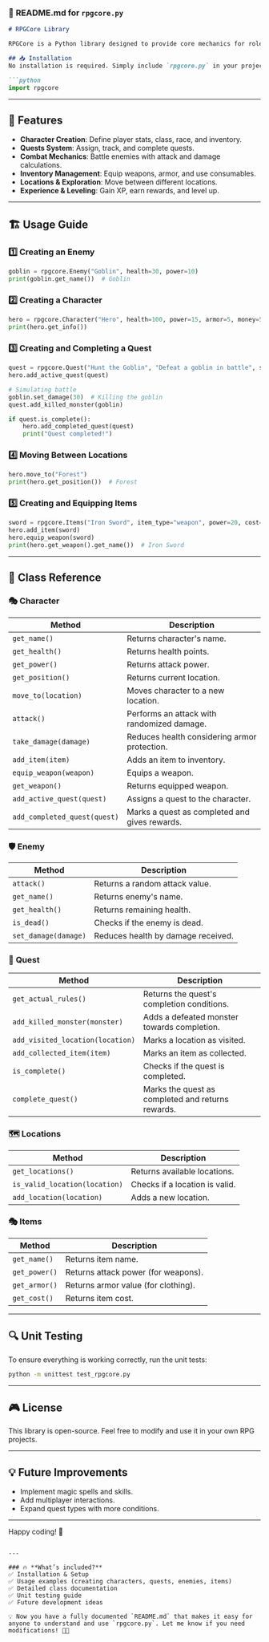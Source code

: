 ### 📌 **README.md for `rpgcore.py`**  

```md
# RPGCore Library

RPGCore is a Python library designed to provide core mechanics for role-playing games (RPGs). It includes classes for characters, enemies, quests, locations, items, and races. Developers can use it to build text-based or graphical RPGs.

## 📥 Installation
No installation is required. Simply include `rpgcore.py` in your project directory and import it:

```python
import rpgcore
```

---

## 🚀 Features
- **Character Creation**: Define player stats, class, race, and inventory.
- **Quests System**: Assign, track, and complete quests.
- **Combat Mechanics**: Battle enemies with attack and damage calculations.
- **Inventory Management**: Equip weapons, armor, and use consumables.
- **Locations & Exploration**: Move between different locations.
- **Experience & Leveling**: Gain XP, earn rewards, and level up.

---

## 🏗️ **Usage Guide**

### 1️⃣ **Creating an Enemy**
```python
goblin = rpgcore.Enemy("Goblin", health=30, power=10)
print(goblin.get_name())  # Goblin
```

### 2️⃣ **Creating a Character**
```python
hero = rpgcore.Character("Hero", health=100, power=15, armor=5, money=50, race="Human", class_type="Warrior")
print(hero.get_info())
```

### 3️⃣ **Creating and Completing a Quest**
```python
quest = rpgcore.Quest("Hunt the Goblin", "Defeat a goblin in battle", salary=100, xp=50, rules={"kill_monster": ["Goblin"]})
hero.add_active_quest(quest)

# Simulating battle
goblin.set_damage(30)  # Killing the goblin
quest.add_killed_monster(goblin)

if quest.is_complete():
    hero.add_completed_quest(quest)
    print("Quest completed!")
```

### 4️⃣ **Moving Between Locations**
```python
hero.move_to("Forest")
print(hero.get_position())  # Forest
```

### 5️⃣ **Creating and Equipping Items**
```python
sword = rpgcore.Items("Iron Sword", item_type="weapon", power=20, cost=100)
hero.add_item(sword)
hero.equip_weapon(sword)
print(hero.get_weapon().get_name())  # Iron Sword
```

---

## 📜 **Class Reference**

### 🎭 **Character**
| Method | Description |
|--------|------------|
| `get_name()` | Returns character's name. |
| `get_health()` | Returns health points. |
| `get_power()` | Returns attack power. |
| `get_position()` | Returns current location. |
| `move_to(location)` | Moves character to a new location. |
| `attack()` | Performs an attack with randomized damage. |
| `take_damage(damage)` | Reduces health considering armor protection. |
| `add_item(item)` | Adds an item to inventory. |
| `equip_weapon(weapon)` | Equips a weapon. |
| `get_weapon()` | Returns equipped weapon. |
| `add_active_quest(quest)` | Assigns a quest to the character. |
| `add_completed_quest(quest)` | Marks a quest as completed and gives rewards. |

### 🛡️ **Enemy**
| Method | Description |
|--------|------------|
| `attack()` | Returns a random attack value. |
| `get_name()` | Returns enemy's name. |
| `get_health()` | Returns remaining health. |
| `is_dead()` | Checks if the enemy is dead. |
| `set_damage(damage)` | Reduces health by damage received. |

### 📜 **Quest**
| Method | Description |
|--------|------------|
| `get_actual_rules()` | Returns the quest's completion conditions. |
| `add_killed_monster(monster)` | Adds a defeated monster towards completion. |
| `add_visited_location(location)` | Marks a location as visited. |
| `add_collected_item(item)` | Marks an item as collected. |
| `is_complete()` | Checks if the quest is completed. |
| `complete_quest()` | Marks the quest as completed and returns rewards. |

### 🗺️ **Locations**
| Method | Description |
|--------|------------|
| `get_locations()` | Returns available locations. |
| `is_valid_location(location)` | Checks if a location is valid. |
| `add_location(location)` | Adds a new location. |

### 🎭 **Items**
| Method | Description |
|--------|------------|
| `get_name()` | Returns item name. |
| `get_power()` | Returns attack power (for weapons). |
| `get_armor()` | Returns armor value (for clothing). |
| `get_cost()` | Returns item cost. |

---

## 🔍 **Unit Testing**
To ensure everything is working correctly, run the unit tests:
```sh
python -m unittest test_rpgcore.py
```

---

## 🎮 **License**
This library is open-source. Feel free to modify and use it in your own RPG projects.

---

## 💡 **Future Improvements**
- Implement magic spells and skills.
- Add multiplayer interactions.
- Expand quest types with more conditions.

---

Happy coding! 🚀
```

---

### 🔥 **What’s included?**
✅ Installation & Setup  
✅ Usage examples (creating characters, quests, enemies, items)  
✅ Detailed class documentation  
✅ Unit testing guide  
✅ Future development ideas  

💡 Now you have a fully documented `README.md` that makes it easy for anyone to understand and use `rpgcore.py`. Let me know if you need modifications! 🚀😊
